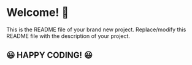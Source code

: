 # Welcome! 👋

This is the README file of your brand new project. Replace/modify this README file with the description of your project.

## **😃 HAPPY CODING! 😃**